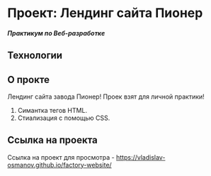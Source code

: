 # Проект: Лендинг сайта Пионер
##### Практикум по Веб-разработке 

## Технологии


## О прокте
Лендинг сайта завода Пионер! Проек взят для личной практики! 
1. Симантка тегов HTML.
2. Стиализация с помощью CSS.

## Ссылка на проекта
Ссылка на проект для просмотра - https://vladislav-osmanov.github.io/factory-website/
